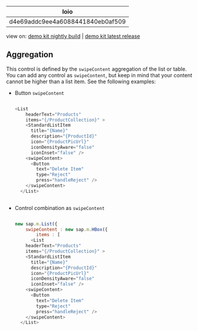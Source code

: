 <!-- loiod4e69addc9ee4a6088441840eb0af509 -->

| loio |
| -----|
| d4e69addc9ee4a6088441840eb0af509 |

<div id="loio">

view on: [demo kit nightly build](https://openui5nightly.hana.ondemand.com/#/topic/d4e69addc9ee4a6088441840eb0af509) | [demo kit latest release](https://openui5.hana.ondemand.com/#/topic/d4e69addc9ee4a6088441840eb0af509)</div>

## Aggregation

This control is defined by the `swipeContent` aggregation of the list or table. You can add any control as `swipeContent`, but keep in mind that your content cannot be higher than a list item. See the following examples:

-   Button `swipeContent`

    ```js
    
    <List
        headerText="Products"
        items="{/ProductCollection}" >
        <StandardListItem
          title="{Name}"
          description="{ProductId}"
          icon="{ProductPicUrl}" 
          iconDensityAware="false"
          iconInset="false" />
        <swipeContent>
          <Button
            text="Delete Item"
            type="Reject"
            press="handleReject" />
        </swipeContent>
      </List>
     
    ```

-   Control combination as `swipeContent`

    ```js
    
    new sap.m.List({
        swipeContent : new sap.m.HBox({
            items : [
          <List
        headerText="Products"
        items="{/ProductCollection}" >
        <StandardListItem
          title="{Name}"
          description="{ProductId}"
          icon="{ProductPicUrl}" 
          iconDensityAware="false"
          iconInset="false" />
        <swipeContent>
          <Button
            text="Delete Item"
            type="Reject"
            press="handleReject" />
        </swipeContent>
      </List>
    
    ```



